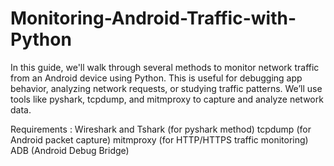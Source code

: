 # Monitoring-Android-Traffic-with-Python

In this guide, we'll walk through several methods to monitor network traffic from an Android device using Python. This is useful for debugging app behavior, analyzing network requests, or studying traffic patterns. We’ll use tools like pyshark, tcpdump, and mitmproxy to capture and analyze network data.

Requirements :
    Wireshark and Tshark (for pyshark method)
    tcpdump (for Android packet capture)
    mitmproxy (for HTTP/HTTPS traffic monitoring)
    ADB (Android Debug Bridge)
